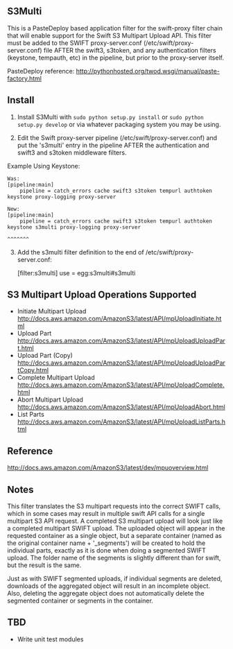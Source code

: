 S3Multi
-------

This is a PasteDeploy based application filter for the swift-proxy filter chain that will
enable support for the Swift S3 Multipart Upload API.   This filter must be added to the
SWIFT proxy-server.conf (/etc/swift/proxy-server.conf) file AFTER the swift3, s3token, and any 
authentication filters (keystone, tempauth, etc) in the pipeline, but prior to the proxy-server itself.

PasteDeploy reference:
http://pythonhosted.org/twod.wsgi/manual/paste-factory.html

Install
-------
1) Install S3Multi with ``sudo python setup.py install`` or ``sudo python
   setup.py develop`` or via whatever packaging system you may be using.

2) Edit the Swift proxy-server pipeline (/etc/swift/proxy-server.conf) and put the 's3multi' entry in the pipeline AFTER the authentication and swift3 and s3token middleware filters.

Example Using Keystone:

	Was:
	[pipeline:main]
		pipeline = catch_errors cache swift3 s3token tempurl authtoken keystone proxy-logging proxy-server
       
	New:
	[pipeline:main]
		pipeline = catch_errors cache swift3 s3token tempurl authtoken keystone s3multi proxy-logging proxy-server
		                                                                        ^^^^^^^

3) Add the s3multi filter definition to the end of /etc/swift/proxy-server.conf:

	[filter:s3multi]
	use = egg:s3multi#s3multi

S3 Multipart Upload Operations Supported
----------------------------------------
- Initiate Multipart Upload
	http://docs.aws.amazon.com/AmazonS3/latest/API/mpUploadInitiate.html
- Upload Part
	http://docs.aws.amazon.com/AmazonS3/latest/API/mpUploadUploadPart.html
- Upload Part (Copy)
	http://docs.aws.amazon.com/AmazonS3/latest/API/mpUploadUploadPartCopy.html
- Complete Multipart Upload
	http://docs.aws.amazon.com/AmazonS3/latest/API/mpUploadComplete.html
- Abort Multipart Upload
	http://docs.aws.amazon.com/AmazonS3/latest/API/mpUploadAbort.html
- List Parts
	http://docs.aws.amazon.com/AmazonS3/latest/API/mpUploadListParts.html

Reference
---------
http://docs.aws.amazon.com/AmazonS3/latest/dev/mpuoverview.html

Notes
-----
This filter translates the S3 multipart requests into the correct SWIFT calls, which in some cases may result in
multiple swift API calls for a single multipart S3 API request.  A completed S3 multipart upload will look just
like a completed multipart SWIFT upload.  The uploaded object will appear in the requested container as a 
single object, but a separate container (named as the original container name + '_segments') will be
created to hold the individual parts, exactly as it is done when doing a segmented SWIFT upload.  The folder
name of the segments is slightly different than for swift, but the result is the same.

Just as with SWIFT segmented uploads, if individual segments are deleted, downloads of the aggregated object
will result in an incomplete object.  Also, deleting the aggregate object does not automatically delete the
segmented container or segments in the container.

TBD
---
- Write unit test modules
